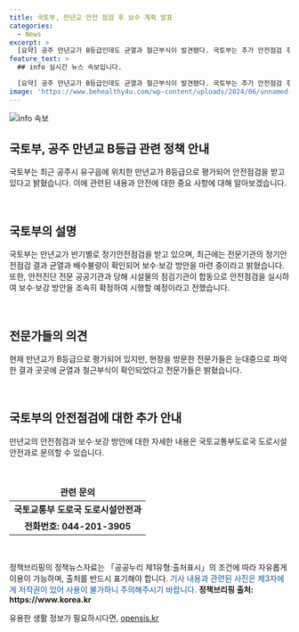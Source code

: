 ```yaml
---
title: 국토부, 만년교 안전 점검 후 보수 계획 발표
categories:
  - News
excerpt: >
  [요약] 공주 만년교가 B등급인데도 균열과 철근부식이 발견됐다. 국토부는 추가 안전점검 후 보수·보강 예정이며, 전문가들은 눈대중으로는 안전상태를 판단할 수 없다고 지적하고 있다. 4462013905로 국토부 도로시설안전과에 문의 가능.  [150자 요약] 공주 만년교가 B등급임에도 불구하고 균열과 철근부식이 확인돼 보수·보강이 필요한 상황이다. 국토부는 추가 안전점검 후 조속히 보수·보강할 예정이며, 전문가들은 눈대중으로는 안전상태를 판단하기 어렵다고 지적하고 있다. 자세한 내용은 국토부 도로시설안전과로 문의 가능하다.
feature_text: >
  ## info 실시간 뉴스 속보입니다.

  [요약] 공주 만년교가 B등급인데도 균열과 철근부식이 발견됐다. 국토부는 추가 안전점검 후 보수·보강 예정이며, 전문가들은 눈대중으로는 안전상태를 판단할 수 없다고 지적하고 있다. 4462013905로 국토부 도로시설안전과에 문의 가능.  [150자 요약] 공주 만년교가 B등급임에도 불구하고 균열과 철근부식이 확인돼 보수·보강이 필요한 상황이다. 국토부는 추가 안전점검 후 조속히 보수·보강할 예정이며, 전문가들은 눈대중으로는 안전상태를 판단하기 어렵다고 지적하고 있다. 자세한 내용은 국토부 도로시설안전과로 문의 가능하다.
image: 'https://www.behealthy4u.com/wp-content/uploads/2024/06/unnamed-file.png'
---
```


<p><img src="https://www.behealthy4u.com/wp-content/uploads/2024/06/unnamed-file.png" alt="info 속보" /></p>

<h2 data-ke-size="size26">국토부, 공주 만년교 B등급 관련 정책 안내</h2>

<p>국토부는 최근 공주시 유구읍에 위치한 만년교가 B등급으로 평가되어 안전점검을 받고 있다고 밝혔습니다. 이에 관련된 내용과 안전에 대한 중요 사항에 대해 알아보겠습니다.</p>

<p data-ke-size="size16">&nbsp;</p>

<h2 data-ke-size="size24">국토부의 설명</h2>

<p>국토부는 만년교가 반기별로 정기안전점검을 받고 있으며, 최근에는 전문기관의 정기안전점검 결과 균열과 배수불량이 확인되어 보수·보강 방안을 마련 중이라고 밝혔습니다. 또한, 안전진단 전문 공공기관과 당해 시설물의 점검기관이 합동으로 안전점검을 실시하여 보수·보강 방안을 조속히 확정하여 시행할 예정이라고 전했습니다.</p>

<p data-ke-size="size16">&nbsp;</p>

<h2 data-ke-size="size24">전문가들의 의견</h2>

<p>현재 만년교가 B등급으로 평가되어 있지만, 현장을 방문한 전문가들은 눈대중으로 파악한 결과 곳곳에 균열과 철근부식이 확인되었다고 전문가들은 밝혔습니다.</p>

<p data-ke-size="size16">&nbsp;</p>

<h2 data-ke-size="size24">국토부의 안전점검에 대한 추가 안내</h2>

<p>만년교의 안전점검과 보수·보강 방안에 대한 자세한 내용은 국토교통부도로국 도로시설안전과로 문의할 수 있습니다.</p>

<p data-ke-size="size16">&nbsp;</p>

<table>
<thead>
<tr>
<td style="text-align: center; height: 17px;"><b>관련 문의</b></td>
</tr>
</thead>
<tbody>
<tr>
<td style="text-align: center; "><b>국토교통부 도로국 도로시설안전과</b></td>
</tr>
<tr>
<td style="text-align: center; "><b>전화번호: 044-201-3905</b></td>
</tr>
</tbody>
</table>

<p data-ke-size="size16">&nbsp;</p>

<p>정책브리핑의 정책뉴스자료는 「공공누리 제1유형:출처표시」의 조건에 따라 자유롭게 이용이 가능하며, 출처를 반드시 표기해야 합니다. <span style="color: #1a5490;">기사 내용과 관련된 사진은 제3자에게 저작권이 있어 사용이 불가하니 주의해주시기 바랍니다.</span> <b>정책브리핑 출처: https://www.korea.kr</b></p>
유용한 생활 정보가 필요하시다면, <a href="https://opensis.kr" rel="dofollow">opensis.kr</a>


